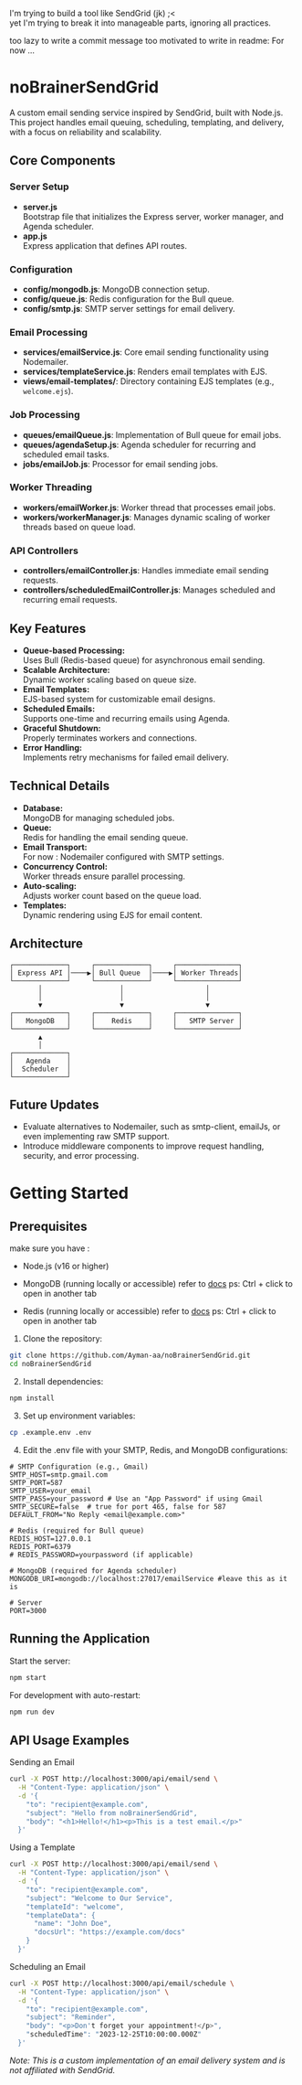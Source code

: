 I'm trying to build a tool like SendGrid (jk) ;<  
yet I'm trying to break it into manageable parts, ignoring all practices.

too lazy to write a commit message too motivated to write in readme:
For now ...

# noBrainerSendGrid

A custom email sending service inspired by SendGrid, built with Node.js. This project handles email queuing, scheduling, templating, and delivery, with a focus on reliability and scalability.

## Core Components

### Server Setup
- **server.js**  
    Bootstrap file that initializes the Express server, worker manager, and Agenda scheduler.
- **app.js**  
    Express application that defines API routes.

### Configuration
- **config/mongodb.js**: MongoDB connection setup.
- **config/queue.js**: Redis configuration for the Bull queue.
- **config/smtp.js**: SMTP server settings for email delivery.

### Email Processing
- **services/emailService.js**: Core email sending functionality using Nodemailer.
- **services/templateService.js**: Renders email templates with EJS.
- **views/email-templates/**: Directory containing EJS templates (e.g., `welcome.ejs`).

### Job Processing
- **queues/emailQueue.js**: Implementation of Bull queue for email jobs.
- **queues/agendaSetup.js**: Agenda scheduler for recurring and scheduled email tasks.
- **jobs/emailJob.js**: Processor for email sending jobs.

### Worker Threading
- **workers/emailWorker.js**: Worker thread that processes email jobs.
- **workers/workerManager.js**: Manages dynamic scaling of worker threads based on queue load.

### API Controllers
- **controllers/emailController.js**: Handles immediate email sending requests.
- **controllers/scheduledEmailController.js**: Manages scheduled and recurring email requests.

## Key Features
- **Queue-based Processing:**  
    Uses Bull (Redis-based queue) for asynchronous email sending.
- **Scalable Architecture:**  
    Dynamic worker scaling based on queue size.
- **Email Templates:**  
    EJS-based system for customizable email designs.
- **Scheduled Emails:**  
    Supports one-time and recurring emails using Agenda.
- **Graceful Shutdown:**  
    Properly terminates workers and connections.
- **Error Handling:**  
    Implements retry mechanisms for failed email delivery.

## Technical Details
- **Database:**  
    MongoDB for managing scheduled jobs.
- **Queue:**  
    Redis for handling the email sending queue.
- **Email Transport:**  
    For now : Nodemailer configured with SMTP settings.
- **Concurrency Control:**  
    Worker threads ensure parallel processing.
- **Auto-scaling:**  
    Adjusts worker count based on the queue load.
- **Templates:**  
    Dynamic rendering using EJS for email content.

## Architecture
```
┌─────────────┐     ┌─────────────┐     ┌───────────────┐
│ Express API │────▶│ Bull Queue  │────▶│ Worker Threads│
└─────────────┘     └─────────────┘     └───────────────┘
       │                   │                    │
       │                   │                    │
       ▼                   ▼                    ▼
┌─────────────┐     ┌─────────────┐     ┌───────────────┐
│   MongoDB   │     │    Redis    │     │   SMTP Server │
└─────────────┘     └─────────────┘     └───────────────┘
       ▲
       │
┌─────────────┐
│   Agenda    │
│  Scheduler  │
└─────────────┘
```
## Future Updates

- Evaluate alternatives to Nodemailer, such as smtp-client, emailJs, or even implementing raw SMTP support.
- Introduce middleware components to improve request handling, security, and error processing.

# Getting Started

## Prerequisites
make sure you have :
- Node.js (v16 or higher) 
- MongoDB (running locally or accessible) refer to [docs](https://www.mongodb.com/docs/manual/installation/) ps: Ctrl + click to open in another tab

- Redis (running locally or accessible) refer to [docs](https://redis.io/docs/latest/operate/oss_and_stack/install/install-redis/) ps: Ctrl + click to open in another tab

1. Clone the repository:

```bash
git clone https://github.com/Ayman-aa/noBrainerSendGrid.git
cd noBrainerSendGrid
```

2. Install dependencies:
```bash
npm install
```

3. Set up environment variables:
```bash
cp .example.env .env
```

4. Edit the .env file with your SMTP, Redis, and MongoDB configurations:
```
# SMTP Configuration (e.g., Gmail)
SMTP_HOST=smtp.gmail.com
SMTP_PORT=587
SMTP_USER=your_email
SMTP_PASS=your_password # Use an "App Password" if using Gmail
SMTP_SECURE=false  # true for port 465, false for 587
DEFAULT_FROM="No Reply <email@example.com>"

# Redis (required for Bull queue)
REDIS_HOST=127.0.0.1
REDIS_PORT=6379
# REDIS_PASSWORD=yourpassword (if applicable)

# MongoDB (required for Agenda scheduler)
MONGODB_URI=mongodb://localhost:27017/emailService #leave this as it is

# Server
PORT=3000
```

## Running the Application

Start the server:
```bash
npm start
```

For development with auto-restart:
```bash
npm run dev
```

## API Usage Examples

Sending an Email

```bash
curl -X POST http://localhost:3000/api/email/send \
  -H "Content-Type: application/json" \
  -d '{
    "to": "recipient@example.com",
    "subject": "Hello from noBrainerSendGrid",
    "body": "<h1>Hello!</h1><p>This is a test email.</p>"
  }'
```

Using a Template
```bash
curl -X POST http://localhost:3000/api/email/send \
  -H "Content-Type: application/json" \
  -d '{
    "to": "recipient@example.com",
    "subject": "Welcome to Our Service",
    "templateId": "welcome",
    "templateData": {
      "name": "John Doe",
      "docsUrl": "https://example.com/docs"
    }
  }'
```

Scheduling an Email
```bash
curl -X POST http://localhost:3000/api/email/schedule \
  -H "Content-Type: application/json" \
  -d '{
    "to": "recipient@example.com",
    "subject": "Reminder",
    "body": "<p>Don't forget your appointment!</p>",
    "scheduledTime": "2023-12-25T10:00:00.000Z"
  }'
```

*Note: This is a custom implementation of an email delivery system and is not affiliated with SendGrid.*
